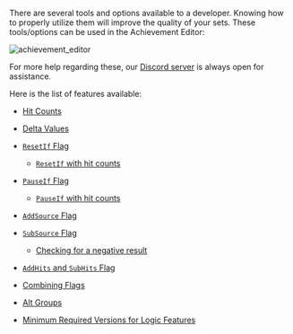 There are several tools and options available to a developer. Knowing how to properly utilize them will improve the quality of your sets. These tools/options can be used in the Achievement Editor:

![achievement_editor](https://user-images.githubusercontent.com/45054151/128662028-74e64baf-46ff-4c9f-9837-3684bfb42ad8.png)

For more help regarding these, our [Discord server](https://discord.gg/dq2E4hE) is always open for assistance.

Here is the list of features available:

- <a name="hit-counts"></a>[Hit Counts](Hit-Counts)

- <a name="delta-values"></a>[Delta Values](Delta-Values)

- <a name="resetif"></a>[`ResetIf` Flag](ResetIf-Flag)

  - <a name="resetif-with-hit-counts"></a>[`ResetIf` with hit counts](ResetIf-Flag#resetif-with-hit-counts)

- <a name="pauseif"></a>[`PauseIf` Flag](PauseIf-Flag)

  - <a name="pauseif-with-hit-counts"></a>[`PauseIf` with hit counts](PauseIf-Flag#pauseif-with-hit-counts)

- <a name="addsource"></a>[`AddSource` Flag](AddSource-Flag)

- <a name="subsource"></a>[`SubSource` Flag](SubSource-Flag)

  - <a name="checking-for-a-negative-result"></a>[Checking for a negative result](SubSource-Flag#checking-for-a-negative-result)

- <a name="addhits"></a>[`AddHits` and `SubHits` Flag](AddHits-and-SubHits-Flag)

- <a name="combining-flags"></a>[Combining Flags](Combining-Flags)

- <a name="alt-groups"></a>[Alt Groups](Alt-Groups)

- <a name="minimum-required-versions"></a>[Minimum Required Versions for Logic Features](Minimum-Required-Versions-for-Logic-Features)
